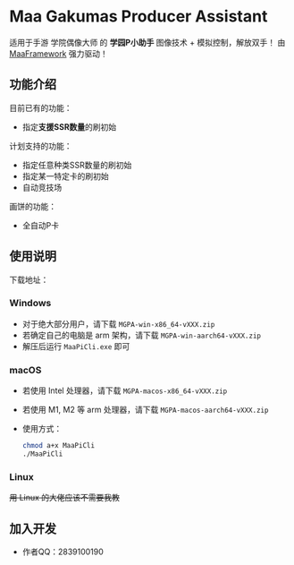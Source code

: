 # Maa Gakumas Producer Assistant

适用于手游 学院偶像大师 的 **学园P小助手**
图像技术 + 模拟控制，解放双手！
由 [MaaFramework](https://github.com/MaaXYZ/MaaFramework) 强力驱动！


## 功能介绍

目前已有的功能：

- 指定**支援SSR数量**的刷初始

计划支持的功能：

* 指定任意种类SSR数量的刷初始
* 指定某一特定卡的刷初始
* 自动竞技场

画饼的功能：

* 全自动P卡

## 使用说明

下载地址：

### Windows

- 对于绝大部分用户，请下载 `MGPA-win-x86_64-vXXX.zip`
- 若确定自己的电脑是 arm 架构，请下载 `MGPA-win-aarch64-vXXX.zip`
- 解压后运行 `MaaPiCli.exe` 即可

### macOS

- 若使用 Intel 处理器，请下载 `MGPA-macos-x86_64-vXXX.zip`
- 若使用 M1, M2 等 arm 处理器，请下载 `MGPA-macos-aarch64-vXXX.zip`
- 使用方式：
  
  ```bash
  chmod a+x MaaPiCli
  ./MaaPiCli
  ```

### Linux

~~用 Linux 的大佬应该不需要我教~~

## 加入开发

- 作者QQ：2839100190


